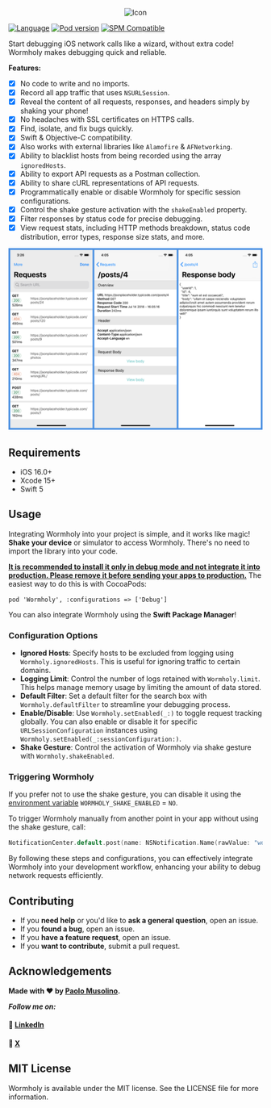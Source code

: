 <p align="center">
  <img src="https://raw.githubusercontent.com/pmusolino/Wormholy/master/logo.png" alt="Icon"/>
</p>

[![Language](https://img.shields.io/badge/Swift-5-orange.svg)]()
[![Pod version](https://img.shields.io/badge/Cocoapods-Compatible%20-blue)](https://cocoapods.org/pods/Wormholy)
[![SPM Compatible](https://img.shields.io/badge/SPM-Compatible-green.svg)](https://swift.org/package-manager/)

Start debugging iOS network calls like a wizard, without extra code! Wormholy makes debugging quick and reliable.

**Features:**

- [x] No code to write and no imports.
- [x] Record all app traffic that uses `NSURLSession`.
- [x] Reveal the content of all requests, responses, and headers simply by shaking your phone!
- [x] No headaches with SSL certificates on HTTPS calls.
- [x] Find, isolate, and fix bugs quickly.
- [x] Swift & Objective-C compatibility.
- [x] Also works with external libraries like `Alamofire` & `AFNetworking`.
- [x] Ability to blacklist hosts from being recorded using the array `ignoredHosts`.
- [x] Ability to export API requests as a Postman collection.
- [x] Ability to share cURL representations of API requests.
- [x] Programmatically enable or disable Wormholy for specific session configurations.
- [x] Control the shake gesture activation with the `shakeEnabled` property.
- [x] Filter responses by status code for precise debugging.
- [x] View request stats, including HTTP methods breakdown, status code distribution, error types, response size stats, and more.

<p align="center">
  <img src="https://raw.githubusercontent.com/pmusolino/Wormholy/master/screens.png" alt="Screens"/>
</p>

## Requirements

- iOS 16.0+
- Xcode 15+
- Swift 5

## Usage

Integrating Wormholy into your project is simple, and it works like magic! **Shake your device** or simulator to access Wormholy. There's no need to import the library into your code.

<u>**It is recommended to install it only in debug mode and not integrate it into production. Please remove it before sending your apps to production.**</u> The easiest way to do this is with CocoaPods:

```shell
pod 'Wormholy', :configurations => ['Debug']
```

You can also integrate Wormholy using the **Swift Package Manager**!

### Configuration Options

- **Ignored Hosts**: Specify hosts to be excluded from logging using `Wormholy.ignoredHosts`. This is useful for ignoring traffic to certain domains.
- **Logging Limit**: Control the number of logs retained with `Wormholy.limit`. This helps manage memory usage by limiting the amount of data stored.
- **Default Filter**: Set a default filter for the search box with `Wormholy.defaultFilter` to streamline your debugging process.
- **Enable/Disable**: Use `Wormholy.setEnabled(_:)` to toggle request tracking globally. You can also enable or disable it for specific `URLSessionConfiguration` instances using `Wormholy.setEnabled(_:sessionConfiguration:)`.
- **Shake Gesture**: Control the activation of Wormholy via shake gesture with `Wormholy.shakeEnabled`.

### Triggering Wormholy

If you prefer not to use the shake gesture, you can disable it using the [environment variable](https://medium.com/@derrickho_28266/xcode-custom-environment-variables-681b5b8674ec) `WORMHOLY_SHAKE_ENABLED` = `NO`.

To trigger Wormholy manually from another point in your app without using the shake gesture, call:

```swift
NotificationCenter.default.post(name: NSNotification.Name(rawValue: "wormholy_fire"), object: nil)
```

By following these steps and configurations, you can effectively integrate Wormholy into your development workflow, enhancing your ability to debug network requests efficiently.

## Contributing

- If you **need help** or you'd like to **ask a general question**, open an issue.
- If you **found a bug**, open an issue.
- If you **have a feature request**, open an issue.
- If you **want to contribute**, submit a pull request.

## Acknowledgements

**Made with ❤️ by [Paolo Musolino](https://github.com/pmusolino).**

***Follow me on:***
#### 💼 [LinkedIn](https://www.linkedin.com/in/paolomusolino/)
#### 🤖 [X](https://x.com/pmusolino)

## MIT License

Wormholy is available under the MIT license. See the LICENSE file for more information.
